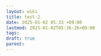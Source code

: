 ```yaml
---
layout: wiki
title: test-2
date: 2025-01-02 05:33 +09:00
lastmod: 2025-01-02T05:36:26+09:00
tags: 
draft: true
parent: 
---
```


